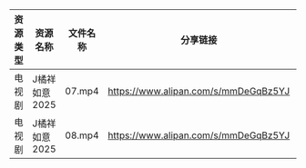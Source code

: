 | 资源类型 | 资源名称      | 文件名称   | 分享链接                                 | 更新时间                |
| ---- | --------- | ------ | ------------------------------------ | ------------------- |
| 电视剧  | J橘祥如意2025 | 07.mp4 | https://www.alipan.com/s/mmDeGqBz5YJ | 2025-06-27 13:03:47 |
| 电视剧  | J橘祥如意2025 | 08.mp4 | https://www.alipan.com/s/mmDeGqBz5YJ | 2025-06-27 13:03:46 |
